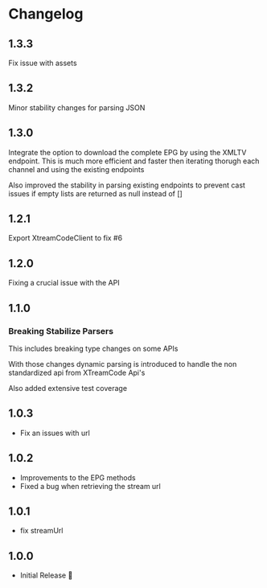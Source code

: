 # Changelog

## 1.3.3 

Fix issue with assets

## 1.3.2

Minor stability changes for parsing JSON

## 1.3.0

Integrate the option to download the complete EPG by using the XMLTV endpoint.
This is much more efficient and faster then iterating thorugh each channel and using the existing endpoints

Also improved the stability in parsing existing endpoints to prevent cast issues if empty lists are returned as null instead of []

## 1.2.1

Export XtreamCodeClient to fix #6

## 1.2.0

Fixing a crucial issue with the API

## 1.1.0

### Breaking Stabilize Parsers

This includes breaking type changes on some APIs

With those changes dynamic parsing is introduced to handle the non standardized api from XTreamCode Api's

Also added extensive test coverage

## 1.0.3

- Fix an issues with url

## 1.0.2

- Improvements to the EPG methods
- Fixed a bug when retrieving the stream url  

## 1.0.1

- fix streamUrl

## 1.0.0

- Initial Release 🎉
